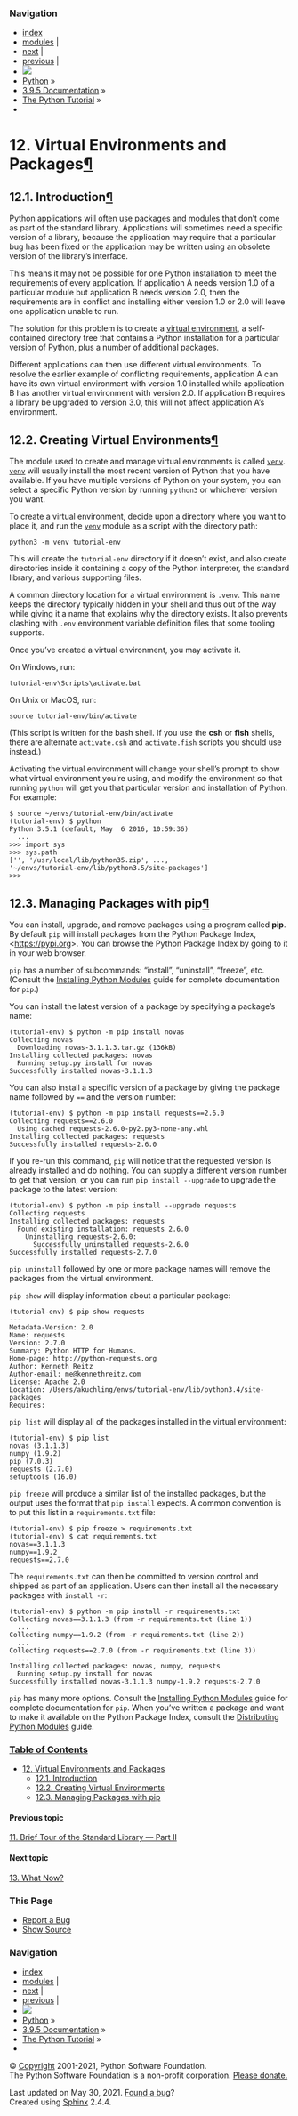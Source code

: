 ### Navigation

- [index](https://docs.python.org/3/genindex.html "General Index")
- [modules](https://docs.python.org/3/py-modindex.html "Python Module Index") |
- [next](whatnow.html "13. What Now?") |
- [previous](stdlib2.html "11. Brief Tour of the Standard Library — Part II") |
- ![](../_static/py.png)
- [Python](https://www.python.org/) »
- [3.9.5 Documentation](https://docs.python.org/3/index.html) »
- [The Python Tutorial](index.html) »
-

<span id="tut-venv"></span>

# <span class="section-number">12. </span>Virtual Environments and Packages<a href="#virtual-environments-and-packages" class="headerlink" title="Permalink to this headline">¶</a>

## <span class="section-number">12.1. </span>Introduction<a href="#introduction" class="headerlink" title="Permalink to this headline">¶</a>

Python applications will often use packages and modules that don’t come as part of the standard library. Applications will sometimes need a specific version of a library, because the application may require that a particular bug has been fixed or the application may be written using an obsolete version of the library’s interface.

This means it may not be possible for one Python installation to meet the requirements of every application. If application A needs version 1.0 of a particular module but application B needs version 2.0, then the requirements are in conflict and installing either version 1.0 or 2.0 will leave one application unable to run.

The solution for this problem is to create a <a href="https://docs.python.org/3/glossary.html#term-virtual-environment" class="reference internal"><span class="xref std std-term">virtual environment</span></a>, a self-contained directory tree that contains a Python installation for a particular version of Python, plus a number of additional packages.

Different applications can then use different virtual environments. To resolve the earlier example of conflicting requirements, application A can have its own virtual environment with version 1.0 installed while application B has another virtual environment with version 2.0. If application B requires a library be upgraded to version 3.0, this will not affect application A’s environment.

## <span class="section-number">12.2. </span>Creating Virtual Environments<a href="#creating-virtual-environments" class="headerlink" title="Permalink to this headline">¶</a>

The module used to create and manage virtual environments is called <a href="https://docs.python.org/3/library/venv.html#module-venv" class="reference internal" title="venv: Creation of virtual environments."><code class="sourceCode python">venv</code></a>. <a href="https://docs.python.org/3/library/venv.html#module-venv" class="reference internal" title="venv: Creation of virtual environments."><code class="sourceCode python">venv</code></a> will usually install the most recent version of Python that you have available. If you have multiple versions of Python on your system, you can select a specific Python version by running `python3` or whichever version you want.

To create a virtual environment, decide upon a directory where you want to place it, and run the <a href="https://docs.python.org/3/library/venv.html#module-venv" class="reference internal" title="venv: Creation of virtual environments."><code class="sourceCode python">venv</code></a> module as a script with the directory path:

    python3 -m venv tutorial-env

This will create the `tutorial-env` directory if it doesn’t exist, and also create directories inside it containing a copy of the Python interpreter, the standard library, and various supporting files.

A common directory location for a virtual environment is `.venv`. This name keeps the directory typically hidden in your shell and thus out of the way while giving it a name that explains why the directory exists. It also prevents clashing with `.env` environment variable definition files that some tooling supports.

Once you’ve created a virtual environment, you may activate it.

On Windows, run:

    tutorial-env\Scripts\activate.bat

On Unix or MacOS, run:

    source tutorial-env/bin/activate

(This script is written for the bash shell. If you use the **csh** or **fish** shells, there are alternate `activate.csh` and `activate.fish` scripts you should use instead.)

Activating the virtual environment will change your shell’s prompt to show what virtual environment you’re using, and modify the environment so that running `python` will get you that particular version and installation of Python. For example:

    $ source ~/envs/tutorial-env/bin/activate
    (tutorial-env) $ python
    Python 3.5.1 (default, May  6 2016, 10:59:36)
      ...
    >>> import sys
    >>> sys.path
    ['', '/usr/local/lib/python35.zip', ...,
    '~/envs/tutorial-env/lib/python3.5/site-packages']
    >>>

## <span class="section-number">12.3. </span>Managing Packages with pip<a href="#managing-packages-with-pip" class="headerlink" title="Permalink to this headline">¶</a>

You can install, upgrade, and remove packages using a program called **pip**. By default `pip` will install packages from the Python Package Index, &lt;<a href="https://pypi.org/" class="reference external">https://pypi.org</a>&gt;. You can browse the Python Package Index by going to it in your web browser.

`pip` has a number of subcommands: “install”, “uninstall”, “freeze”, etc. (Consult the <a href="https://docs.python.org/3/installing/index.html#installing-index" class="reference internal"><span class="std std-ref">Installing Python Modules</span></a> guide for complete documentation for `pip`.)

You can install the latest version of a package by specifying a package’s name:

    (tutorial-env) $ python -m pip install novas
    Collecting novas
      Downloading novas-3.1.1.3.tar.gz (136kB)
    Installing collected packages: novas
      Running setup.py install for novas
    Successfully installed novas-3.1.1.3

You can also install a specific version of a package by giving the package name followed by `==` and the version number:

    (tutorial-env) $ python -m pip install requests==2.6.0
    Collecting requests==2.6.0
      Using cached requests-2.6.0-py2.py3-none-any.whl
    Installing collected packages: requests
    Successfully installed requests-2.6.0

If you re-run this command, `pip` will notice that the requested version is already installed and do nothing. You can supply a different version number to get that version, or you can run `pip install --upgrade` to upgrade the package to the latest version:

    (tutorial-env) $ python -m pip install --upgrade requests
    Collecting requests
    Installing collected packages: requests
      Found existing installation: requests 2.6.0
        Uninstalling requests-2.6.0:
          Successfully uninstalled requests-2.6.0
    Successfully installed requests-2.7.0

`pip uninstall` followed by one or more package names will remove the packages from the virtual environment.

`pip show` will display information about a particular package:

    (tutorial-env) $ pip show requests
    ---
    Metadata-Version: 2.0
    Name: requests
    Version: 2.7.0
    Summary: Python HTTP for Humans.
    Home-page: http://python-requests.org
    Author: Kenneth Reitz
    Author-email: me@kennethreitz.com
    License: Apache 2.0
    Location: /Users/akuchling/envs/tutorial-env/lib/python3.4/site-packages
    Requires:

`pip list` will display all of the packages installed in the virtual environment:

    (tutorial-env) $ pip list
    novas (3.1.1.3)
    numpy (1.9.2)
    pip (7.0.3)
    requests (2.7.0)
    setuptools (16.0)

`pip freeze` will produce a similar list of the installed packages, but the output uses the format that `pip install` expects. A common convention is to put this list in a `requirements.txt` file:

    (tutorial-env) $ pip freeze > requirements.txt
    (tutorial-env) $ cat requirements.txt
    novas==3.1.1.3
    numpy==1.9.2
    requests==2.7.0

The `requirements.txt` can then be committed to version control and shipped as part of an application. Users can then install all the necessary packages with `install -r`:

    (tutorial-env) $ python -m pip install -r requirements.txt
    Collecting novas==3.1.1.3 (from -r requirements.txt (line 1))
      ...
    Collecting numpy==1.9.2 (from -r requirements.txt (line 2))
      ...
    Collecting requests==2.7.0 (from -r requirements.txt (line 3))
      ...
    Installing collected packages: novas, numpy, requests
      Running setup.py install for novas
    Successfully installed novas-3.1.1.3 numpy-1.9.2 requests-2.7.0

`pip` has many more options. Consult the <a href="https://docs.python.org/3/installing/index.html#installing-index" class="reference internal"><span class="std std-ref">Installing Python Modules</span></a> guide for complete documentation for `pip`. When you’ve written a package and want to make it available on the Python Package Index, consult the <a href="https://docs.python.org/3/distributing/index.html#distributing-index" class="reference internal"><span class="std std-ref">Distributing Python Modules</span></a> guide.

### [Table of Contents](https://docs.python.org/3/contents.html)

- <a href="#" class="reference internal">12. Virtual Environments and Packages</a>
  - <a href="#introduction" class="reference internal">12.1. Introduction</a>
  - <a href="#creating-virtual-environments" class="reference internal">12.2. Creating Virtual Environments</a>
  - <a href="#managing-packages-with-pip" class="reference internal">12.3. Managing Packages with pip</a>

#### Previous topic

[<span class="section-number">11. </span>Brief Tour of the Standard Library — Part II](stdlib2.html "previous chapter")

#### Next topic

[<span class="section-number">13. </span>What Now?](whatnow.html "next chapter")

### This Page

- [Report a Bug](https://docs.python.org/3/bugs.html)
- [Show Source](https://github.com/python/cpython/blob/3.9/Doc/tutorial/venv.rst)

### Navigation

- [index](https://docs.python.org/3/genindex.html "General Index")
- [modules](https://docs.python.org/3/py-modindex.html "Python Module Index") |
- [next](whatnow.html "13. What Now?") |
- [previous](stdlib2.html "11. Brief Tour of the Standard Library — Part II") |
- ![](../_static/py.png)
- [Python](https://www.python.org/) »
- [3.9.5 Documentation](https://docs.python.org/3/index.html) »
- [The Python Tutorial](index.html) »
-

© [Copyright](https://docs.python.org/3/copyright.html) 2001-2021, Python Software Foundation.  
The Python Software Foundation is a non-profit corporation. [Please donate.](https://www.python.org/psf/donations/)

Last updated on May 30, 2021. [Found a bug](https://docs.python.org/3/bugs.html)?  
Created using [Sphinx](https://www.sphinx-doc.org/) 2.4.4.
